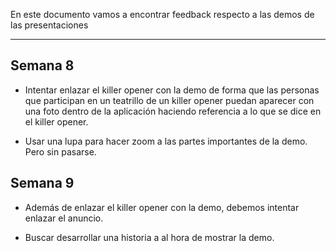 En este documento vamos a encontrar feedback respecto a las demos de las presentaciones

---

## Semana 8

- Intentar enlazar el killer opener con la demo de forma que las personas que participan en un teatrillo de un killer opener puedan aparecer con una foto dentro de la aplicación haciendo referencia a lo que se dice en el killer opener.

- Usar una lupa para hacer zoom a las partes importantes de la demo. Pero sin pasarse.

## Semana 9

- Además de enlazar el killer opener con la demo, debemos intentar enlazar el anuncio.

- Buscar desarrollar una historia a al hora de mostrar la demo.